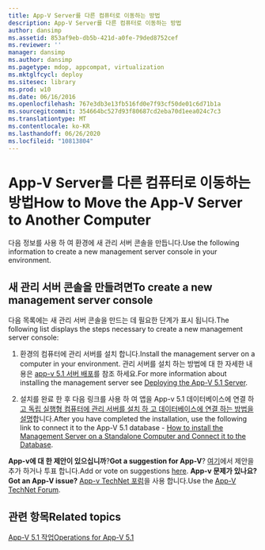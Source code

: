 ```yaml
---
title: App-V Server를 다른 컴퓨터로 이동하는 방법
description: App-V Server를 다른 컴퓨터로 이동하는 방법
author: dansimp
ms.assetid: 853af9eb-db5b-421d-a0fe-79ded8752cef
ms.reviewer: ''
manager: dansimp
ms.author: dansimp
ms.pagetype: mdop, appcompat, virtualization
ms.mktglfcycl: deploy
ms.sitesec: library
ms.prod: w10
ms.date: 06/16/2016
ms.openlocfilehash: 767e3db3e13fb516fd0e7f93cf50de01c6d71b1a
ms.sourcegitcommit: 354664bc527d93f80687cd2eba70d1eea024c7c3
ms.translationtype: MT
ms.contentlocale: ko-KR
ms.lasthandoff: 06/26/2020
ms.locfileid: "10813804"
---
```

# <span data-ttu-id="cf518-103">App-V Server를 다른 컴퓨터로 이동하는 방법</span><span class="sxs-lookup"><span data-stu-id="cf518-103">How to Move the App-V Server to Another Computer</span></span>


<span data-ttu-id="cf518-104">다음 정보를 사용 하 여 환경에 새 관리 서버 콘솔을 만듭니다.</span><span class="sxs-lookup"><span data-stu-id="cf518-104">Use the following information to create a new management server console in your environment.</span></span>

## <span data-ttu-id="cf518-105">새 관리 서버 콘솔을 만들려면</span><span class="sxs-lookup"><span data-stu-id="cf518-105">To create a new management server console</span></span>


<span data-ttu-id="cf518-106">다음 목록에는 새 관리 서버 콘솔을 만드는 데 필요한 단계가 표시 됩니다.</span><span class="sxs-lookup"><span data-stu-id="cf518-106">The following list displays the steps necessary to create a new management server console:</span></span>

1.  <span data-ttu-id="cf518-107">환경의 컴퓨터에 관리 서버를 설치 합니다.</span><span class="sxs-lookup"><span data-stu-id="cf518-107">Install the management server on a computer in your environment.</span></span> <span data-ttu-id="cf518-108">관리 서버를 설치 하는 방법에 대 한 자세한 내용은 [app-v 5.1 서버 배포](deploying-the-app-v-51-server.md)를 참조 하세요.</span><span class="sxs-lookup"><span data-stu-id="cf518-108">For more information about installing the management server see [Deploying the App-V 5.1 Server](deploying-the-app-v-51-server.md).</span></span>

2.  <span data-ttu-id="cf518-109">설치를 완료 한 후 다음 링크를 사용 하 여 앱을 App-v 5.1 데이터베이스에 연결 하 [고 독립 실행형 컴퓨터에 관리 서버를 설치 하 고 데이터베이스에 연결 하는 방법을 설명](how-to-install-the-management-server-on-a-standalone-computer-and-connect-it-to-the-database51.md)합니다.</span><span class="sxs-lookup"><span data-stu-id="cf518-109">After you have completed the installation, use the following link to connect it to the App-V 5.1 database - [How to install the Management Server on a Standalone Computer and Connect it to the Database](how-to-install-the-management-server-on-a-standalone-computer-and-connect-it-to-the-database51.md).</span></span>

<span data-ttu-id="cf518-110">**App-v에 대 한 제안이 있으십니까**?</span><span class="sxs-lookup"><span data-stu-id="cf518-110">**Got a suggestion for App-V**?</span></span> <span data-ttu-id="cf518-111">[여기](http://appv.uservoice.com/forums/280448-microsoft-application-virtualization)에서 제안을 추가 하거나 투표 합니다.</span><span class="sxs-lookup"><span data-stu-id="cf518-111">Add or vote on suggestions [here](http://appv.uservoice.com/forums/280448-microsoft-application-virtualization).</span></span> **<span data-ttu-id="cf518-112">App-v 문제가 있나요?</span><span class="sxs-lookup"><span data-stu-id="cf518-112">Got an App-V issue?</span></span>** <span data-ttu-id="cf518-113">[App-v TechNet 포럼](https://social.technet.microsoft.com/Forums/home?forum=mdopappv)을 사용 합니다.</span><span class="sxs-lookup"><span data-stu-id="cf518-113">Use the [App-V TechNet Forum](https://social.technet.microsoft.com/Forums/home?forum=mdopappv).</span></span>

## <span data-ttu-id="cf518-114">관련 항목</span><span class="sxs-lookup"><span data-stu-id="cf518-114">Related topics</span></span>


[<span data-ttu-id="cf518-115">App-V 5.1 작업</span><span class="sxs-lookup"><span data-stu-id="cf518-115">Operations for App-V 5.1</span></span>](operations-for-app-v-51.md)

 

 





